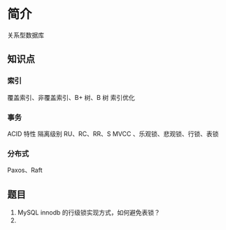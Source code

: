 # 简介
关系型数据库

## 知识点
### 索引
覆盖索引、非覆盖索引、B+ 树、B 树
索引优化

### 事务
ACID 特性
隔离级别 RU、RC、RR、S
MVCC 、乐观锁、悲观锁、行锁、表锁

###  分布式
Paxos、Raft

## 题目
1. MySQL innodb 的行级锁实现方式，如何避免表锁？
2. 